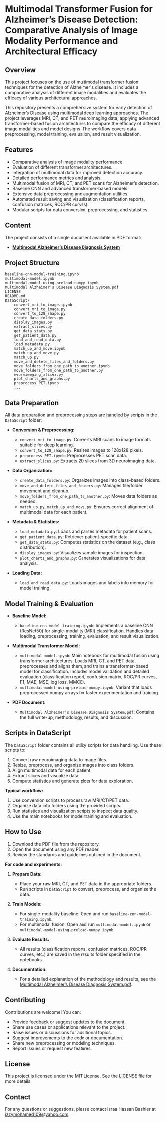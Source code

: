 # Multimodal Transformer Fusion for Alzheimer’s Disease Detection: Comparative Analysis of Image Modality Performance and Architectural Efficacy

## Overview
This project focuses on the use of multimodal transformer fusion techniques for the detection of Alzheimer's disease. It includes a comparative analysis of different image modalities and evaluates the efficacy of various architectural approaches.

This repository presents a comprehensive system for early detection of Alzheimer’s Disease using multimodal deep learning approaches. The project leverages MRI, CT, and PET neuroimaging data, applying advanced transformer-based fusion architectures to compare the efficacy of different image modalities and model designs. The workflow covers data preprocessing, model training, evaluation, and result visualization.

## Features
- Comparative analysis of image modality performance.
- Evaluation of different transformer architectures.
- Integration of multimodal data for improved detection accuracy.
- Detailed performance metrics and analysis.
- Multimodal fusion of MRI, CT, and PET scans for Alzheimer’s detection.
- Baseline CNN and advanced transformer-based models.
- Extensive data preprocessing and augmentation utilities.
- Automated result saving and visualization (classification reports, confusion matrices, ROC/PR curves).
- Modular scripts for data conversion, preprocessing, and statistics.

## Content
The project consists of a single document available in PDF format:
- **[Multimodal Alzheimer’s Disease Diagnosis System](Multimodal%20Alzheimer’s%20Disease%20Diagnosis%20System.pdf)**

## Project Structure

```
baseline-cnn-model-training.ipynb
multimodal-model.ipynb
multimodal-model-using-preload-numpy.ipynb
Multimodal Alzheimer’s Disease Diagnosis System.pdf
LICENSE
README.md
DataScript/
    convert_mri_to_image.ipynb
    convert_mri_to_image.py
    convert_to_128_shape.py
    create_data_folders.py
    display_images.py
    extract_slices.py
    get_data_stats.py
    get_patient_data.py
    load_and_read_data.py
    load_metadata.py
    match_up_and_move.ipynb
    match_up_and_move.py
    match_up.py
    move_and_delete_files_and_folders.py
    move_folders_from_one_path_to_another.ipynb
    move_folders_from_one_path_to_another.py
    neuroimaging_slices.py
    plot_charts_and_graphs.py
    preprocess_PET.ipynb
    ...
```

## Data Preparation

All data preparation and preprocessing steps are handled by scripts in the `DataScript` folder:

- **Conversion & Preprocessing:**
  - `convert_mri_to_image.py`: Converts MRI scans to image formats suitable for deep learning.
  - `convert_to_128_shape.py`: Resizes images to 128x128 pixels.
  - `preprocess_PET.ipynb`: Preprocesses PET scan data.
  - `extract_slices.py`: Extracts 2D slices from 3D neuroimaging data.

- **Data Organization:**
  - `create_data_folders.py`: Organizes images into class-based folders.
  - `move_and_delete_files_and_folders.py`: Manages file/folder movement and cleanup.
  - `move_folders_from_one_path_to_another.py`: Moves data folders as needed.
  - `match_up.py`, `match_up_and_move.py`: Ensures correct alignment of multimodal data for each patient.

- **Metadata & Statistics:**
  - `load_metadata.py`: Loads and parses metadata for patient scans.
  - `get_patient_data.py`: Retrieves patient-specific data.
  - `get_data_stats.py`: Computes statistics on the dataset (e.g., class distribution).
  - `display_images.py`: Visualizes sample images for inspection.
  - `plot_charts_and_graphs.py`: Generates visualizations for data analysis.

- **Loading Data:**
  - `load_and_read_data.py`: Loads images and labels into memory for model training.

## Model Training & Evaluation

- **Baseline Model:**
  - `baseline-cnn-model-training.ipynb`: Implements a baseline CNN (ResNet50) for single-modality (MRI) classification. Handles data loading, preprocessing, training, evaluation, and result visualization.

- **Multimodal Transformer Model:**
  - `multimodal-model.ipynb`: Main notebook for multimodal fusion using transformer architectures. Loads MRI, CT, and PET data, preprocesses and aligns them, and trains a transformer-based model for classification. Includes model validation and detailed evaluation (classification report, confusion matrix, ROC/PR curves, F1, MAE, MSE, log loss, MMCE).
  - `multimodal-model-using-preload-numpy.ipynb`: Variant that loads preprocessed numpy arrays for faster experimentation and training.

- **PDF Document:**
  - `Multimodal Alzheimer’s Disease Diagnosis System.pdf`: Contains the full write-up, methodology, results, and discussion.

## Scripts in DataScript

The `DataScript` folder contains all utility scripts for data handling. Use these scripts to:

1. Convert raw neuroimaging data to image files.
2. Resize, preprocess, and organize images into class folders.
3. Align multimodal data for each patient.
4. Extract slices and visualize data.
5. Compute statistics and generate plots for data exploration.

**Typical workflow:**
1. Use conversion scripts to process raw MRI/CT/PET data.
2. Organize data into folders using the provided scripts.
3. Run statistics and visualization scripts to inspect data quality.
4. Use the main notebooks for model training and evaluation.

## How to Use

1. Download the PDF file from the repository.
2. Open the document using any PDF reader.
3. Review the standards and guidelines outlined in the document.

**For code and experiments:**

1. **Prepare Data:**
   - Place your raw MRI, CT, and PET data in the appropriate folders.
   - Run scripts in `DataScript` to convert, preprocess, and organize the data.

2. **Train Models:**
   - For single-modality baseline: Open and run `baseline-cnn-model-training.ipynb`.
   - For multimodal fusion: Open and run `multimodal-model.ipynb` or `multimodal-model-using-preload-numpy.ipynb`.

3. **Evaluate Results:**
   - All results (classification reports, confusion matrices, ROC/PR curves, etc.) are saved in the results folder specified in the notebooks.

4. **Documentation:**
   - For a detailed explanation of the methodology and results, see the [Multimodal Alzheimer’s Disease Diagnosis System.pdf](Multimodal%20Alzheimer’s%20Disease%20Diagnosis%20System.pdf).

## Contributing
Contributions are welcome! You can:
- Provide feedback or suggest updates to the document.
- Share use cases or applications relevant to the project.
- Raise issues or discussions for additional topics.
- Suggest improvements to the code or documentation.
- Share new preprocessing or modeling techniques.
- Report issues or request new features.

## License
This project is licensed under the MIT License. See the [LICENSE](LICENSE) file for more details.

## Contact
For any questions or suggestions, please contact Israa Hassan Bashier at izzymohamed109@yahoo.com.